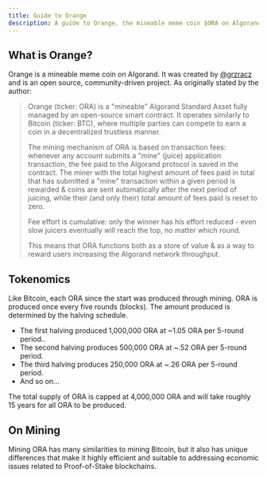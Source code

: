```yaml
---
title: Guide to Orange 
description: A guide to Orange, the mineable meme coin $ORA on Algorand. 
---
```


## What is Orange?

Orange is a mineable meme coin on Algorand. It was created by [@grzracz](https://x.com/grzracz) and is an open source, community-driven project. As originally stated by the author:

> Orange (ticker: ORA) is a "mineable" Algorand Standard Asset fully managed by an open-source smart contract. It operates similarly to Bitcoin (ticker: BTC), where multiple parties can compete to earn a coin in a decentralized trustless manner.
>
> The mining mechanism of ORA is based on transaction fees: whenever any account submits a "mine" (juice) application transaction, the fee paid to the Algorand protocol is saved in the contract. The miner with the total highest amount of fees paid in total that has submitted a "mine" transaction within a given period is rewarded & coins are sent automatically after the next period of juicing, while their (and only their) total amount of fees paid is reset to zero.
>
> Fee effort is cumulative: only the winner has his effort reduced - even slow juicers eventually will reach the top, no matter which round.
>
> This means that ORA functions both as a store of value & as a way to reward users increasing the Algorand network throughput.

## Tokenomics

Like Bitcoin, each ORA since the start was produced through mining. ORA is produced once every five rounds (blocks). The amount produced is determined by the halving schedule. 

* The first halving produced 1,000,000 ORA at ~1.05 ORA per 5-round period.. 
* The second halving produces 500,000 ORA at ~.52 ORA per 5-round period.
* The third halving produces 250,000 ORA at ~.26 ORA per 5-round period.
* And so on... 

The total supply of ORA is capped at 4,000,000 ORA and will take roughly 15 years for all ORA to be produced. 

## On Mining

Mining ORA has many similarities to mining Bitcoin, but it also has unique differences that make it highly efficient and suitable to addressing economic issues related to Proof-of-Stake blockchains. 



